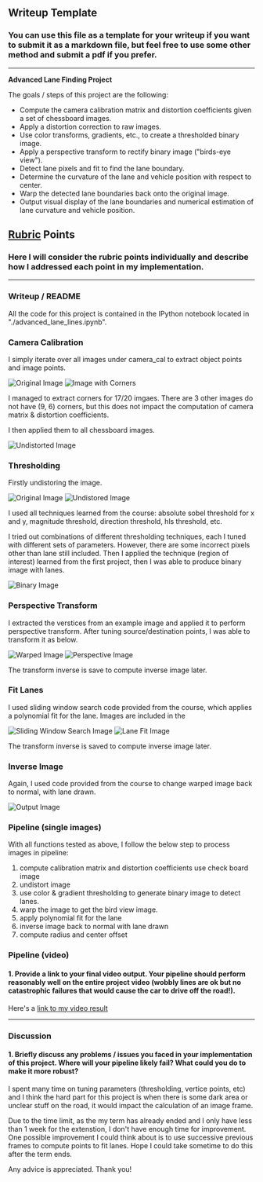 ## Writeup Template

### You can use this file as a template for your writeup if you want to submit it as a markdown file, but feel free to use some other method and submit a pdf if you prefer.

---

**Advanced Lane Finding Project**

The goals / steps of this project are the following:

* Compute the camera calibration matrix and distortion coefficients given a set of chessboard images.
* Apply a distortion correction to raw images.
* Use color transforms, gradients, etc., to create a thresholded binary image.
* Apply a perspective transform to rectify binary image ("birds-eye view").
* Detect lane pixels and fit to find the lane boundary.
* Determine the curvature of the lane and vehicle position with respect to center.
* Warp the detected lane boundaries back onto the original image.
* Output visual display of the lane boundaries and numerical estimation of lane curvature and vehicle position.

[//]: # (Image References)

[image1]: ./output_images/examples/test1_original.jpg "Original"
[image2]: ./output_images/examples/test1_undistort.jpg "Undistorted"
[image3]: ./output_images/examples/test1_binary.jpg "Binary Example"
[image4]: ./output_images/examples/test1_warped.jpg "Warp Example"
[image5]: ./output_images/examples/test1_final.jpg "Output"
[image6]: ./output_images/chessboard/calibration2_original.jpg "Chessboard Original"
[image7]: ./output_images/chessboard/calibration2_corner.jpg "Chessboard Corner"
[image8]: ./output_images/chessboard/calibration2_undistort.jpg "Chessboard Undistort"
[image9]: ./output_images/examples/perspective_transform.jpg "Perspective Transform"
[image10]: ./output_images/examples/find_lanes1.jpg "Sliding Window Search"
[image11]: ./output_images/examples/find_lanes2.jpg "Fit Lane"
[video1]: ./project_video_output.mp4 "Video"

## [Rubric](https://review.udacity.com/#!/rubrics/571/view) Points

### Here I will consider the rubric points individually and describe how I addressed each point in my implementation.  

---

### Writeup / README

All the code for this project is contained in the IPython notebook located in "./advanced_lane_lines.ipynb".


### Camera Calibration


I simply iterate over all images under camera_cal to extract object points and image points. 

![Original Image][image6]
![Image with Corners][image7]

I managed to extract corners for 17/20 imgaes. There are 3 other images do not have (9, 6) corners, but this does not impact the computation of camera matrix & distortion coefficients. 

I then applied them to all chessboard images.

![Undistorted Image][image8]


### Thresholding


Firstly undistoring the image.

![Original Image][image1]
![Undistored Image][image2]

I used all techniques learned from the course: absolute sobel threshold for x and y, magnitude threshold, direction threshold, hls threshold, etc.

I tried out combinations of different thresholding techniques, each I tuned with different sets of parameters. However, there are some incorrect pixels other than lane still included. Then I applied the technique (region of interest) learned from the first project, then I was able to produce binary image with lanes.

![Binary Image][image3]


### Perspective Transform


I extracted the verstices from an example image and applied it to perform perspective transform. After tuning source/destination points, I was able to transform it as below.

![Warped Image][image4]
![Perspective Image][image9]

The transform inverse is save to compute inverse image later.


### Fit Lanes

I used sliding window search code provided from the course, which applies a polynomial fit for the lane. Images are included in the 

![Sliding Window Search Image][image10]
![Lane Fit Image][image11]

The transform inverse is saved to compute inverse image later.


### Inverse Image

Again, I used code provided from the course to change warped image back to normal, with lane drawn.

![Output Image][image5]


### Pipeline (single images)

With all functions tested as above, I follow the below step to process images in pipeline:

1. compute calibration matrix and distortion coefficients use check board image
2. undistort image
3. use color & gradient thresholding to generate binary image to detect lanes.
4. warp the image to get the bird view image.
5. apply polynomial fit for the lane 
6. inverse image back to normal with lane drawn
7. compute radius and center offset

### Pipeline (video)

#### 1. Provide a link to your final video output.  Your pipeline should perform reasonably well on the entire project video (wobbly lines are ok but no catastrophic failures that would cause the car to drive off the road!).

Here's a [link to my video result](./project_video_output.mp4)

---

### Discussion

#### 1. Briefly discuss any problems / issues you faced in your implementation of this project.  Where will your pipeline likely fail?  What could you do to make it more robust?

I spent many time on tuning parameters (thresholding, vertice points, etc) and I think the hard part for this project is when there is some dark area or unclear stuff on the road, it would impact the calculation of an image frame. 

Due to the time limit, as the my term has already ended and I only have less than 1 week for the extenstion, I don't have enough time for improvement. One possible improvement I could think about is to use successive previous frames to compute points to fit lanes. Hope I could take sometime to do this after the term ends.

Any advice is appreciated. Thank you!
